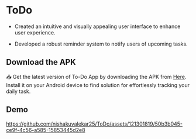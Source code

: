 # ToDo

- Created an intuitive and visually appealing user interface to enhance user experience.
  
- Developed a robust reminder system to notify users of upcoming tasks.

## Download the APK
📥 Get the latest version of To-Do App by downloading the APK from [Here](https://drive.google.com/file/d/10WQZHxRXxHtGh08QnTktN0PDmwpSxnka/view?usp=sharing). Install it on your Android device to find solution for effortlessly tracking your daily task.


## Demo
https://github.com/nishakuvalekar25/ToDo/assets/121301819/50b3b045-ce9f-4c56-a585-15853445d2e8

